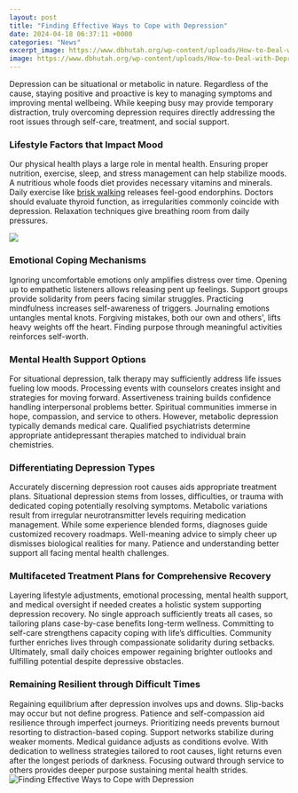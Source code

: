 ```yaml
---
layout: post
title: "Finding Effective Ways to Cope with Depression"
date: 2024-04-18 06:37:11 +0000
categories: "News"
excerpt_image: https://www.dbhutah.org/wp-content/uploads/How-to-Deal-with-Depression-v4_01.jpg
image: https://www.dbhutah.org/wp-content/uploads/How-to-Deal-with-Depression-v4_01.jpg
---
```


Depression can be situational or metabolic in nature. Regardless of the cause, staying positive and proactive is key to managing symptoms and improving mental wellbeing. While keeping busy may provide temporary distraction, truly overcoming depression requires directly addressing the root issues through self-care, treatment, and social support.
### Lifestyle Factors that Impact Mood
Our physical health plays a large role in mental health. Ensuring proper nutrition, exercise, sleep, and stress management can help stabilize moods. A nutritious whole foods diet provides necessary vitamins and minerals. Daily exercise like [brisk walking](https://store.fi.io.vn/womens-cow-farmer-i-love-farm-things-i-do-in-my-spare-time-funny-v-neck-t-shirt/women&) releases feel-good endorphins. Doctors should evaluate thyroid function, as irregularities commonly coincide with depression. Relaxation techniques give breathing room from daily pressures.

![](https://www.fwsolutions.net/wp-content/uploads/2015/07/20-tips-for-coping-with-depression-1024x1024.jpg)
### Emotional Coping Mechanisms 
Ignoring uncomfortable emotions only amplifies distress over time. Opening up to empathetic listeners allows releasing pent up feelings. Support groups provide solidarity from peers facing similar struggles. Practicing mindfulness increases self-awareness of triggers. Journaling emotions untangles mental knots. Forgiving mistakes, both our own and others', lifts heavy weights off the heart. Finding purpose through meaningful activities reinforces self-worth.
### Mental Health Support Options
For situational depression, talk therapy may sufficiently address life issues fueling low moods. Processing events with counselors creates insight and strategies for moving forward. Assertiveness training builds confidence handling interpersonal problems better. Spiritual communities immerse in hope, compassion, and service to others. However, metabolic depression typically demands medical care. Qualified psychiatrists determine appropriate antidepressant therapies matched to individual brain chemistries. 
### Differentiating Depression Types
Accurately discerning depression root causes aids appropriate treatment plans. Situational depression stems from losses, difficulties, or trauma with dedicated coping potentially resolving symptoms. Metabolic variations result from irregular neurotransmitter levels requiring medication management. While some experience blended forms, diagnoses guide customized recovery roadmaps. Well-meaning advice to simply cheer up dismisses biological realities for many. Patience and understanding better support all facing mental health challenges. 
### Multifaceted Treatment Plans for Comprehensive Recovery
Layering lifestyle adjustments, emotional processing, mental health support, and medical oversight if needed creates a holistic system supporting depression recovery. No single approach sufficiently treats all cases, so tailoring plans case-by-case benefits long-term wellness. Committing to self-care strengthens capacity coping with life’s difficulties. Community further enriches lives through compassionate solidarity during setbacks. Ultimately, small daily choices empower regaining brighter outlooks and fulfilling potential despite depressive obstacles.
### Remaining Resilient through Difficult Times 
Regaining equilibrium after depression involves ups and downs. Slip-backs may occur but not define progress. Patience and self-compassion aid resilience through imperfect journeys. Prioritizing needs prevents burnout resorting to distraction-based coping. Support networks stabilize during weaker moments. Medical guidance adjusts as conditions evolve. With dedication to wellness strategies tailored to root causes, light returns even after the longest periods of darkness. Focusing outward through service to others provides deeper purpose sustaining mental health strides.
![Finding Effective Ways to Cope with Depression](https://www.dbhutah.org/wp-content/uploads/How-to-Deal-with-Depression-v4_01.jpg)